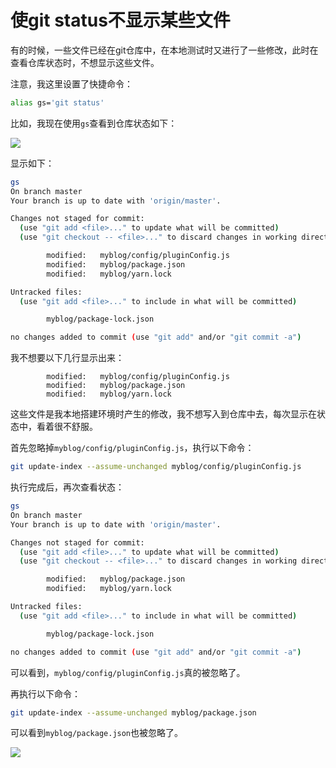 # 使git status不显示某些文件

有的时候，一些文件已经在git仓库中，在本地测试时又进行了一些修改，此时在查看仓库状态时，不想显示这些文件。

注意，我这里设置了快捷命令：

```sh
alias gs='git status'
```



比如，我现在使用`gs`查看到仓库状态如下：

![](/img/Snipaste_2023-11-20_23-55-32.png)



显示如下：

```sh
gs
On branch master
Your branch is up to date with 'origin/master'.

Changes not staged for commit:
  (use "git add <file>..." to update what will be committed)
  (use "git checkout -- <file>..." to discard changes in working directory)

        modified:   myblog/config/pluginConfig.js
        modified:   myblog/package.json
        modified:   myblog/yarn.lock

Untracked files:
  (use "git add <file>..." to include in what will be committed)

        myblog/package-lock.json

no changes added to commit (use "git add" and/or "git commit -a")
```

我不想要以下几行显示出来：

```
        modified:   myblog/config/pluginConfig.js
        modified:   myblog/package.json
        modified:   myblog/yarn.lock
```

这些文件是我本地搭建环境时产生的修改，我不想写入到仓库中去，每次显示在状态中，看着很不舒服。

首先忽略掉`myblog/config/pluginConfig.js`，执行以下命令：

```sh
git update-index --assume-unchanged myblog/config/pluginConfig.js
```

执行完成后，再次查看状态：

```sh
gs
On branch master
Your branch is up to date with 'origin/master'.

Changes not staged for commit:
  (use "git add <file>..." to update what will be committed)
  (use "git checkout -- <file>..." to discard changes in working directory)

        modified:   myblog/package.json
        modified:   myblog/yarn.lock

Untracked files:
  (use "git add <file>..." to include in what will be committed)

        myblog/package-lock.json

no changes added to commit (use "git add" and/or "git commit -a")
```

可以看到，`myblog/config/pluginConfig.js`真的被忽略了。

再执行以下命令：

```sh
git update-index --assume-unchanged myblog/package.json
```

可以看到`myblog/package.json`也被忽略了。

![](/img/Snipaste_2023-11-21_00-04-19.png)